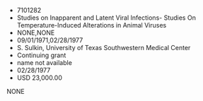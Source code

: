* 7101282
* Studies on Inapparent and Latent Viral Infections- Studies  On Temperature-Induced Alterations in Animal Viruses
* NONE,NONE
* 09/01/1971,02/28/1977
* S. Sulkin, University of Texas Southwestern Medical Center
* Continuing grant
*   name not available
* 02/28/1977
* USD 23,000.00

NONE